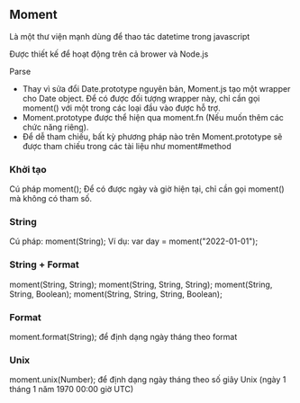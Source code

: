 ## Moment

Là một thư viện mạnh dùng để thao tác datetime trong javascript

Được thiết kế để hoạt động trên cả brower và Node.js

Parse

- Thay vì sửa đổi Date.prototype nguyên bản, Moment.js tạo một wrapper cho Date object. Để có được đối tượng wrapper này, chỉ cần gọi moment() với một trong các loại đầu vào được hỗ trợ.
- Moment.prototype được thể hiện qua moment.fn (Nếu muốn thêm các chức năng  riêng).
- Để dễ tham chiếu, bất kỳ phương pháp nào trên Moment.prototype sẽ được tham chiếu trong các tài liệu như moment#method

### Khởi tạo

Cú pháp moment(); Để có được ngày và giờ hiện tại, chỉ cần gọi moment() mà không có tham số.

### String

Cú pháp: moment(String); Ví dụ: var day = moment("2022-01-01");

### String + Format

moment(String, String);
moment(String, String, String);
moment(String, String, Boolean);
moment(String, String, String, Boolean);

### Format

moment.format(String); để định dạng ngày tháng theo format

### Unix

moment.unix(Number); để định dạng ngày tháng theo số giây Unix (ngày 1 tháng 1 năm 1970 00:00 giờ UTC)
